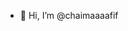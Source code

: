- 👋 Hi, I’m @chaimaaaafif 

<!---
chaimaaaafif/chaimaaaafif is a ✨ special ✨ repository because its `README.md` (this file) appears on your GitHub profile.
You can click the Preview link to take a look at your changes.
--->
